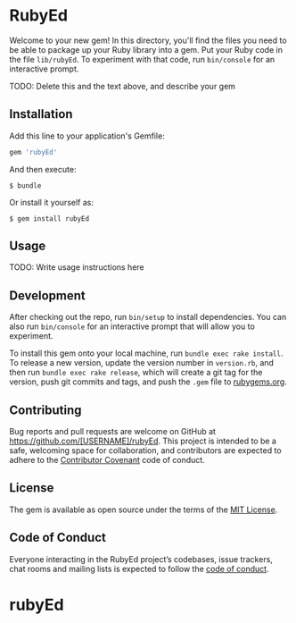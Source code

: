 # RubyEd

Welcome to your new gem! In this directory, you'll find the files you need to be able to package up your Ruby library into a gem. Put your Ruby code in the file `lib/rubyEd`. To experiment with that code, run `bin/console` for an interactive prompt.

TODO: Delete this and the text above, and describe your gem

## Installation

Add this line to your application's Gemfile:

```ruby
gem 'rubyEd'
```

And then execute:

    $ bundle

Or install it yourself as:

    $ gem install rubyEd

## Usage

TODO: Write usage instructions here

## Development

After checking out the repo, run `bin/setup` to install dependencies. You can also run `bin/console` for an interactive prompt that will allow you to experiment.

To install this gem onto your local machine, run `bundle exec rake install`. To release a new version, update the version number in `version.rb`, and then run `bundle exec rake release`, which will create a git tag for the version, push git commits and tags, and push the `.gem` file to [rubygems.org](https://rubygems.org).

## Contributing

Bug reports and pull requests are welcome on GitHub at https://github.com/[USERNAME]/rubyEd. This project is intended to be a safe, welcoming space for collaboration, and contributors are expected to adhere to the [Contributor Covenant](http://contributor-covenant.org) code of conduct.

## License

The gem is available as open source under the terms of the [MIT License](http://opensource.org/licenses/MIT).

## Code of Conduct

Everyone interacting in the RubyEd project’s codebases, issue trackers, chat rooms and mailing lists is expected to follow the [code of conduct](https://github.com/[USERNAME]/rubyEd/blob/master/CODE_OF_CONDUCT.md).
# rubyEd
